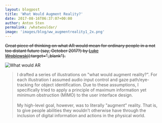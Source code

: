 ```yaml
---
layout: blogpost
title: 'What Would Augment Reality?'
date: 2017-08-16T06:37:07+00:00
author: Anton Sten
permalink: /whatwouldar/
image: 'images/blog/ww_augmentreality1_2x.png'
---
```


~~Great piece of thinking on what AR would mean for ordinary people in a not too distant future (say, October 2017?) by [Luke Wroblewski](https://www.lukew.com/ff/entry.asp?1974){:target="_blank"}.~~

![What would AR](/images/blog/ww_augmentreality1_2x.png)

>I drafted a series of illustrations on "what would augment reality?". For each illustration I assumed audio input control and gaze path/eye-tracking for object identification. Due to these assumptions, I specifically tried to apply a principle of maximum information yet minimum obstruction (MIMO) to the user interface design.
<br><br>
My high-level goal, however, was to literally "augment" reality. That is, to give people abilities they wouldn't otherwise have through the inclusion of digital information and actions in the physical world.
